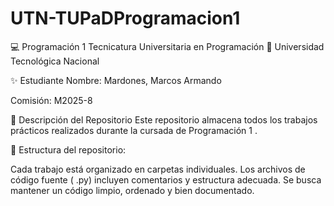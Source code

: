 # UTN-TUPaDProgramacion1
💻 Programación 1
Tecnicatura Universitaria en Programación
📍 Universidad Tecnológica Nacional

✨ Estudiante
Nombre: Mardones, Marcos Armando 

Comisión: M2025-8

📂 Descripción del Repositorio
Este repositorio almacena todos los trabajos prácticos realizados durante la cursada de Programación 1 .

📌 Estructura del repositorio:

Cada trabajo está organizado en carpetas individuales.
Los archivos de código fuente ( .py) incluyen comentarios y estructura adecuada.
Se busca mantener un código limpio, ordenado y bien documentado.
